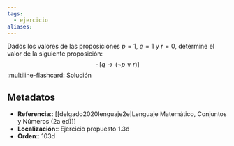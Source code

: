 ```yaml
---
tags:
  - ejercicio
aliases:
---
```

Dados los valores de las proposiciones $p=1$, $q=1$ y $r=0$, determine el valor de la siguiente proposición:
$$\neg [q \rightarrow (\neg p \lor r)]$$
:multiline-flashcard:
Solución

## Metadatos
- **Referencia**:: [[delgado2020lenguaje2e|Lenguaje Matemático, Conjuntos y Números (2a ed)]]
- **Localización**:: Ejercicio propuesto 1.3d
- **Orden**:: 103d
